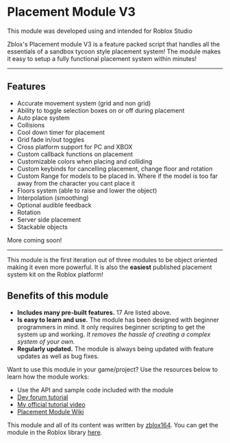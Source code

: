 # Placement Module V3

This module was developed using and intended for Roblox Studio

Zblox's Placement module V3 is a feature packed script that handles all the essentials of a sandbox tycoon style placement system! The module makes it easy to setup a fully functional placement system within minutes! 

---

## Features

- Accurate movement system (grid and non grid)
- Ability to toggle selection boxes on or off during placement
- Auto place system
- Collisions
- Cool down timer for placement
- Grid fade in/out toggles
- Cross platform support for PC and XBOX
- Custom callback functions on placement
- Customizable colors when placing and colliding
- Custom keybinds for cancelling placement, change floor and rotation
- Custom Range for models to be placed in. Where if the model is too far away from the character you cant place it
- Floors system (able to raise and lower the object)
- Interpolation (smoothing)
- Optional audible feedback
- Rotation
- Server side placement
- Stackable objects

More coming soon!

---

This module is the first iteration out of three modules to be object oriented making it even more powerful. It is also the **easiest** published placement system kit on the Roblox platform!

## Benefits of this module

- **Includes many pre-built features.** 17 Are listed above.
- **Is easy to learn and use.** The module has been designed with beginner programmers in mind. It only requires beginner scripting to get the system up and working. *It removes the hassle of creating a complex system of your own.*
- **Regularly updated.** The module is always being updated with feature updates as well as bug fixes.

Want to use this module in your game/project? Use the resources below to learn how the module works:

- Use the API and sample code included with the module
- [Dev forum tutorial](https://devforum.roblox.com/t/how-to-use-my-placement-module-v3/698753/1)
- [My official tutorial video](https://www.youtube.com/watch?v=OD553c2raho)
- [Placement Module Wiki]()

This module and all of its content was written by [zblox164](https://www.roblox.com/users/60715914/profile). You can get the module in the Roblox library [here](https://www.roblox.com/library/5073110873/Placement-Module-V3).
